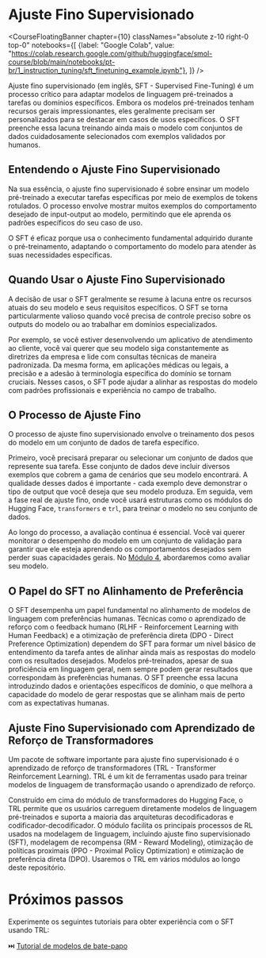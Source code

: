 # Ajuste Fino Supervisionado

<CourseFloatingBanner chapter={10}
  classNames="absolute z-10 right-0 top-0"
  notebooks={[
    {label: "Google Colab", value: "https://colab.research.google.com/github/huggingface/smol-course/blob/main/notebooks/pt-br/1_instruction_tuning/sft_finetuning_example.ipynb"},
]} />

Ajuste fino supervisionado (em inglês, SFT - Supervised Fine-Tuning) é um processo crítico para adaptar modelos de linguagem pré-treinados a tarefas ou domínios específicos. Embora os modelos pré-treinados tenham recursos gerais impressionantes, eles geralmente precisam ser personalizados para se destacar em casos de usos específicos. O SFT preenche essa lacuna treinando ainda mais o modelo com conjuntos de dados cuidadosamente selecionados com exemplos validados por humanos.

## Entendendo o Ajuste Fino Supervisionado

Na sua essência, o ajuste fino supervisionado é sobre ensinar um modelo pré-treinado a executar tarefas específicas por meio de exemplos de tokens rotulados. O processo envolve mostrar muitos exemplos do comportamento desejado de input-output ao modelo, permitindo que ele aprenda os padrões específicos do seu caso de uso.

O SFT é eficaz porque usa o conhecimento fundamental adquirido durante o pré-treinamento, adaptando o comportamento do modelo para atender às suas necessidades específicas.

## Quando Usar o Ajuste Fino Supervisionado

A decisão de usar o SFT geralmente se resume à lacuna entre os recursos atuais do seu modelo e seus requisitos específicos. O SFT se torna particularmente valioso quando você precisa de controle preciso sobre os outputs do modelo ou ao trabalhar em domínios especializados.

Por exemplo, se você estiver desenvolvendo um aplicativo de atendimento ao cliente, você vai querer que seu modelo siga constantemente as diretrizes da empresa e lide com consultas técnicas de maneira padronizada. Da mesma forma, em aplicações médicas ou legais, a precisão e a adesão à terminologia específica do domínio se tornam cruciais. Nesses casos, o SFT pode ajudar a alinhar as respostas do modelo com padrões profissionais e experiência no campo de trabalho.

## O Processo de Ajuste Fino

O processo de ajuste fino supervisionado envolve o treinamento dos pesos do modelo em um conjunto de dados de tarefa específico. 

Primeiro, você precisará preparar ou selecionar um conjunto de dados que represente sua tarefa. Esse conjunto de dados deve incluir diversos exemplos que cobrem a gama de cenários que seu modelo encontrará. A qualidade desses dados é importante - cada exemplo deve demonstrar o tipo de output que você deseja que seu modelo produza. Em seguida, vem a fase real de ajuste fino, onde você usará estruturas como os módulos do Hugging Face, `transformers` e `trl`, para treinar o modelo no seu conjunto de dados. 

Ao longo do processo, a avaliação contínua é essencial. Você vai querer monitorar o desempenho do modelo em um conjunto de validação para garantir que ele esteja aprendendo os comportamentos desejados sem perder suas capacidades gerais. No [Módulo 4](../4_evaluation), abordaremos como avaliar seu modelo.

## O Papel do SFT no Alinhamento de Preferência

O SFT desempenha um papel fundamental no alinhamento de modelos de linguagem com preferências humanas. Técnicas como o aprendizado de reforço com o feedback humano (RLHF - Reinforcement Learning with Human Feedback) e a otimização de preferência direta (DPO - Direct Preference Optimization) dependem do SFT para formar um nível básico de entendimento da tarefa antes de alinhar ainda mais as respostas do modelo com os resultados desejados. Modelos pré-treinados, apesar de sua proficiência em linguagem geral, nem sempre podem gerar resultados que correspondam às preferências humanas. O SFT preenche essa lacuna introduzindo dados e orientações específicos de domínio, o que melhora a capacidade do modelo de gerar respostas que se alinham mais de perto com as expectativas humanas.

## Ajuste Fino Supervisionado com Aprendizado de Reforço de Transformadores

Um pacote de software importante para ajuste fino supervisionado é o aprendizado de reforço de transformadores (TRL - Transformer Reinforcement Learning). TRL é um kit de ferramentas usado para treinar modelos de linguagem de transformação usando o aprendizado de reforço.

Construído em cima do módulo de transformadores do Hugging Face, o TRL permite que os usuários carreguem diretamente modelos de linguagem pré-treinados e suporta a maioria das arquiteturas decodificadoras e codificador-decodificador. O módulo facilita os principais processos de RL usados ​​na modelagem de linguagem, incluindo ajuste fino supervisionado (SFT), modelagem de recompensa (RM - Reward Modeling), otimização de políticas proximais (PPO - Proximal Policy Optimization) e otimização de preferência direta (DPO). Usaremos o TRL em vários módulos ao longo deste repositório.

# Próximos passos

Experimente os seguintes tutoriais para obter experiência com o SFT usando TRL:

⏭️ [Tutorial de modelos de bate-papo](../../../notebooks/pt-br/1_instruction_tuning/../notebooks/pt-br/1_instruction_tuning/sft_finetuning_example.ipynb)